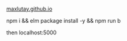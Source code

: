 [maxlutay.github.io](https://maxlutay.github.io)


npm i && elm package install -y && npm run b

then localhost:5000